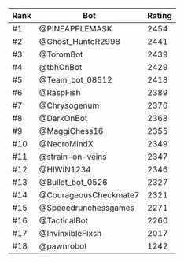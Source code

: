 Rank|Bot|Rating
---|---|---
#1|@PINEAPPLEMASK|2454
#2|@Ghost_HunteR2998|2441
#3|@ToromBot|2439
#4|@tbhOnBot|2429
#5|@Team_bot_08512|2418
#6|@RaspFish|2389
#7|@Chrysogenum|2376
#8|@DarkOnBot|2368
#9|@MaggiChess16|2355
#10|@NecroMindX|2349
#11|@strain-on-veins|2347
#12|@HIWIN1234|2346
#13|@Bullet_bot_0526|2327
#14|@CourageousCheckmate7|2321
#15|@Speeedrunchessgames|2271
#16|@TacticalBot|2260
#17|@InvinxibleFlxsh|2017
#18|@pawnrobot|1242
